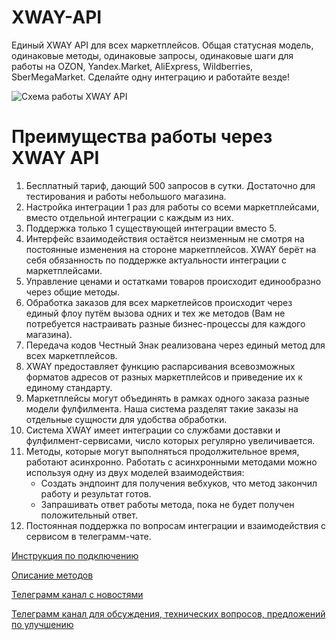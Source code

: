 # XWAY-API
Единый XWAY API для всех маркетплейсов. Общая статусная модель, одинаковые методы, одинаковые запросы, одинаковые шаги для работы на OZON, Yandex.Market, AliExpress, Wildberries, SberMegaMarket. Сделайте одну интеграцию и работайте везде!

![Схема работы XWAY API](https://raw.githubusercontent.com/xwaycompany/XWAY-API/main/XWAY%20API%20Схема.jpg)

# Преимущества работы через XWAY API

1. Бесплатный тариф, дающий 500 запросов в сутки. Достаточно для тестирования и работы небольшого магазина. 
2. Настройка интеграции 1 раз для работы со всеми маркетплейсами, вместо отдельной интеграции с каждым из них.
3. Поддержка только 1 существующей интеграции вместо 5.
4. Интерфейс взаимодействия остаётся неизменным не смотря на постоянные изменения на стороне маркетплейсов. XWAY берёт на себя обязанность по поддержке актуальности интеграции с маркетплейсами.
5. Управление ценами и остатками товаров происходит единообразно через общие методы.
6. Обработка заказов для всех маркетлейсов происходит через единый флоу путём вызова одних и тех же методов (Вам не потребуется настраивать разные бизнес-процессы для каждого магазина).
7. Передача кодов Честный Знак реализована через единый метод для всех маркетплейсов.
8. XWAY предоставляет функцию распарсивания всевозможных форматов адресов от разных маркетплейсов и приведение их к единому стандарту.
9. Маркетплейсы могут объединять в рамках одного заказа разные модели фулфилмента. Наша система разделят такие заказы на отдельные сущности для удобства обработки.
10. Система XWAY имеет интеграции со службами доставки и фулфилмент-сервисами, число которых регулярно увеличивается.
11. Методы, которые могут выполняться продолжительное время, работают асинхронно. Работать с асинхронными методами можно используя одну из двух моделей взаимодействия:
    * Создать эндпоинт для получения вебхуков, что метод закончил работу и результат готов.
    * Запрашивать ответ работы метода, пока не будет получен положительный ответ.
12. Постоянная поддержка по вопросам интеграции и взаимодействия с сервисом в телеграмм-чате.

[Инструкция по подключению](https://ablaze-marscapone-e7e.notion.site/XWAY-API-v-2-887f5b7545aa4ca58bfe2be2b1d0678f)

[Описание методов](https://seller-api.xway.ru/redoc#section/Obshaya-informaciya/Vvedenie)

[Телеграмм канал с новостями](https://t.me/xway_seller_api)

[Телеграмм канал для обсуждения, технических вопросов, предложений по улучшению](https://t.me/xway_api)
